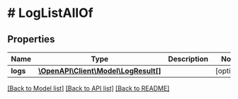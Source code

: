 # # LogListAllOf

## Properties

Name | Type | Description | Notes
------------ | ------------- | ------------- | -------------
**logs** | [**\OpenAPI\Client\Model\LogResult[]**](LogResult.md) |  | [optional] 

[[Back to Model list]](../../README.md#documentation-for-models) [[Back to API list]](../../README.md#documentation-for-api-endpoints) [[Back to README]](../../README.md)


